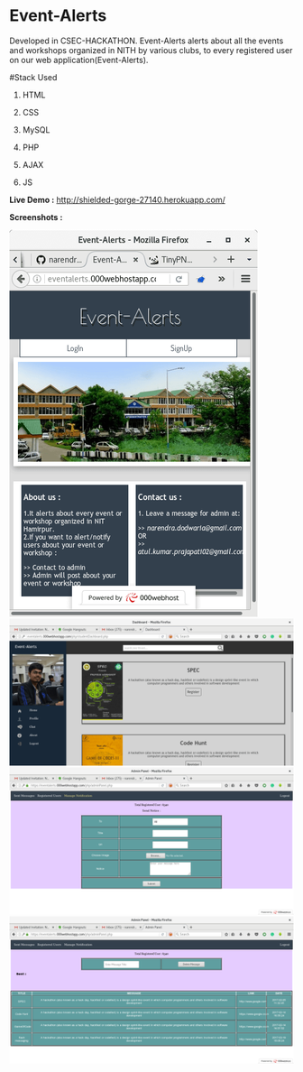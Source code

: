 # Event-Alerts

Developed in CSEC-HACKATHON.
Event-Alerts alerts about all the events and workshops organized in NITH by various clubs, to every registered user on our web application(Event-Alerts).

#Stack Used
1. HTML

2. CSS

3. MySQL

4. PHP

5. AJAX

6. JS


**Live Demo :** http://shielded-gorge-27140.herokuapp.com/   


**Screenshots :**

![HomePage](./images/evs1.png?raw=true "Homepage")
![User Dashboard](./images/evs2.png?raw=true "user")
![AdminPanel1](./images/evs3.png?raw=true "Admin")
![AdminPanel2](./images/evs4.png?raw=true "Admin")
